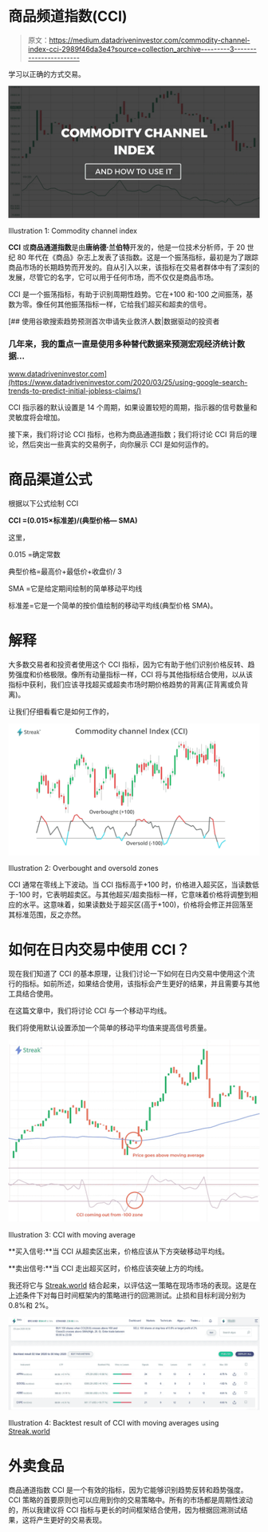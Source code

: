 # 商品频道指数(CCI)

> 原文：<https://medium.datadriveninvestor.com/commodity-channel-index-cci-2989f46da3e4?source=collection_archive---------3----------------------->

学习以正确的方式交易。

![](img/ae5c7b5f30c0058ed320c505d8484050.png)

Illustration 1: Commodity channel index

**CCI** 或**商品通道指数**是由**唐纳德·兰伯特**开发的，他是一位技术分析师，于 20 世纪 80 年代在《商品》杂志上发表了该指数。这是一个振荡指标，最初是为了跟踪商品市场的长期趋势而开发的。自从引入以来，该指标在交易者群体中有了深刻的发展，尽管它的名字，它可以用于任何市场，而不仅仅是商品市场。

CCI 是一个振荡指标，有助于识别周期性趋势。它在+100 和-100 之间振荡，基数为零。像任何其他振荡指标一样，它给我们超买和超卖的信号。

[](https://www.datadriveninvestor.com/2020/03/25/using-google-search-trends-to-predict-initial-jobless-claims/) [## 使用谷歌搜索趋势预测首次申请失业救济人数|数据驱动的投资者

### 几年来，我的重点一直是使用多种替代数据来预测宏观经济统计数据…

www.datadriveninvestor.com](https://www.datadriveninvestor.com/2020/03/25/using-google-search-trends-to-predict-initial-jobless-claims/) 

CCI 指示器的默认设置是 14 个周期，如果设置较短的周期，指示器的信号数量和灵敏度将会增加。

接下来，我们将讨论 CCI 指标，也称为商品通道指数；我们将讨论 CCI 背后的理论，然后突出一些真实的交易例子，向你展示 CCI 是如何运作的。

# 商品渠道公式

根据以下公式绘制 CCI

**CCI =(0.015×标准差)/(典型价格— SMA)**

这里，

0.015 =确定常数

典型价格=最高价+最低价+收盘价/ 3

SMA =它是给定期间绘制的简单移动平均线

标准差=它是一个简单的按价值绘制的移动平均线(典型价格 SMA)。

# 解释

大多数交易者和投资者使用这个 CCI 指标，因为它有助于他们识别价格反转、趋势强度和价格极限。像所有动量指标一样，CCI 将与其他指标结合使用，以从该指标中获利，我们应该寻找超买或超卖市场时期价格趋势的背离(正背离或负背离)。

让我们仔细看看它是如何工作的，

![](img/f3d62a398c58337930099c7807ed39fe.png)

Illustration 2: Overbought and oversold zones

CCI 通常在零线上下波动。当 CCI 指标高于+100 时，价格进入超买区，当读数低于-100 时，它表明超卖区。与其他超买/超卖指标一样，它意味着价格将调整到相应的水平。这意味着，如果读数处于超买区(高于+100)，价格将会修正并回落至其标准范围，反之亦然。

# 如何在日内交易中使用 CCI？

现在我们知道了 CCI 的基本原理，让我们讨论一下如何在日内交易中使用这个流行的指标。如前所述，如果结合使用，该指标会产生更好的结果，并且需要与其他工具结合使用。

在这篇文章中，我们将讨论 CCI 与一个移动平均线。

我们将使用默认设置添加一个简单的移动平均值来提高信号质量。

![](img/3b162f4f0cb80c844c438f644ea3a304.png)

Illustration 3: CCI with moving average

**买入信号:**当 CCI 从超卖区出来，价格应该从下方突破移动平均线。

**卖出信号:**当 CCI 走出超买区时，价格应该突破上方的均线。

我还将它与 [Streak.world](https://streak.world/) 结合起来，以评估这一策略在现场市场的表现。这是在上述条件下对每日时间框架内的策略进行的回溯测试。止损和目标利润分别为 0.8%和 2%。

![](img/091a9eeedb9976421da78e6223b11108.png)

Illustration 4: Backtest result of CCI with moving averages using [Streak.world](https://streak.world/)

# 外卖食品

商品通道指数 CCI 是一个有效的指标，因为它能够识别趋势反转和趋势强度。CCI 策略的首要原则也可以应用到你的交易策略中。所有的市场都是周期性波动的，所以我建议将 CCI 指标与更长的时间框架结合使用，因为根据回溯测试结果，这将产生更好的交易表现。